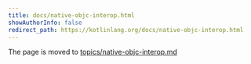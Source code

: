 ```yaml
---
title: docs/native-objc-interop.html
showAuthorInfo: false
redirect_path: https://kotlinlang.org/docs/native-objc-interop.html
---
```


The page is moved to [topics/native-objc-interop.md](docs/topics/native-objc-interop.md)
